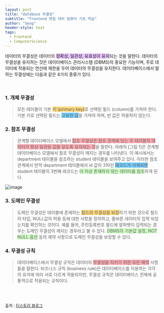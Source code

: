 ```yaml
---
layout: post
title: "database 무결성"
subtitle: "frontend 면접 대비 컴퓨터 기초 학습"
author: "Seog"
header-style: text
tags: 
  - Frontend
  - ComputerScience
---
```


데이터의 무결성은 데이터의 <span style="background-color:rgb(231, 194, 255);">정확성, 일관성, 유효성이 유지</span>되는 것을 말한다. 데이터의 무결성을 유지하는 것은 데이터베이스 관리시스템 (DBMS)의 중요한 기능이며, 주로 데이터에 적용되는 <span style="background-color:rgb();">연산에 제한을 두어 데이터의 무결성을 유지한다. 데이터베이스에서 말하는 무결성에는 다음과 같은 4가지 종류가 있다.

<br/>

### 1. 개체 무결성

> 모든 테이블이 기본 <span style="background-color:rgb(255, 215, 122);">키 (primary key)</span>로 선택된 필드 (column)를 가져야 한다. 기본 키로 선택된 필드는 <span style="background-color:rgb(117, 205, 255);">고유한 값</span>을 가져야 하며, 빈 값은 허용하지 않는다.

### 2. 참조 무결성

> 관계형 데이터베이스 모델에서 <span style="background-color:rgb(255, 171, 179);">참조 무결성은 참조 관계에 있는 두 테이블의 데이터가 항상 일관된 값을 갖도록 유지되는 것</span>을 말한다. 아래의 [그림 1]은 관계형 데이터베이스 모델에서 참조 무결성이 깨지는 경우를 나타낸다. 이 예시에서는 department 테이블을 참조하는 student 테이블을 보여주고 있다. 이러한 참조 관계에서 만약 department 테이블에서 id 값이 310인 <span style="background-color:rgb(117, 205, 255);">레코드가 삭제되면</span> student 테이블의 3번째 레코드는 <span style="background-color:rgb(206, 255, 196);">더 이상 존재하지 않는 데이터를 참조</span>하게 된다.

![image](https://user-images.githubusercontent.com/77267603/107911624-4b143c80-6fa0-11eb-89f6-f4adc12d9e02.png)

### 3. 도메인 무결성

> 도메인 무결성은 테이블에 존재하는 <span style="background-color:rgb(255, 215, 122);">필드의 무결성을 보장</span>하기 위한 것으로 필드의 타입, NULL값의 허용 등에 대한 사항을 정의하고, 올바른 데이터의 입력 되었는지를 확인하는 것이다. 예를 들어, 주민등록번호 필드에 알파벳이 입력되는 경우는 도메인 무결성이 깨지는 경우라고 볼 수 있다. <span style="background-color:rgb(206, 255, 196);">DBMS의 기본값 설정, NOT NULL 옵션</span> 등의 제약 사항으로 도메인 무결성을 보장할 수 있다.

### 4. 무결성 규칙

> 데이터베이스에서 무결성 규칙은 데이터의 <span style="background-color:rgb(255, 171, 179);">무결성을 지키기 위한 모든 제약</span> 사항들을 말한다. 비즈니스 규칙 (business rule)은 데이터베이스를 이용하는 각각의 유저에 따라 서로 다르게 적용되지만, 무결성 규칙은 데이터베이스 전체에 공통적으로 적용되는 규칙이다.

<br/>
<br/>

<span style="font-size:13px;">출처 : [티스토리 블로그](https://untitledtblog.tistory.com/123)</span>
